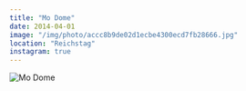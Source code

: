 ```yaml
---
title: "Mo Dome"
date: 2014-04-01
image: "/img/photo/accc8b9de02d1ecbe4300ecd7fb28666.jpg"
location: "Reichstag"
instagram: true
---
```


![Mo Dome](/img/photo/accc8b9de02d1ecbe4300ecd7fb28666.jpg)
